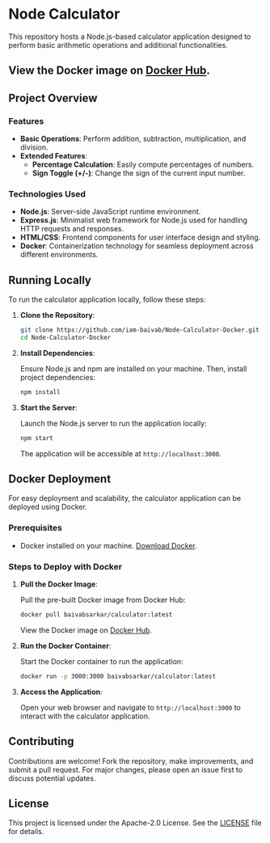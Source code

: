 # Node Calculator
This repository hosts a Node.js-based calculator application designed to perform basic arithmetic operations and additional functionalities.

## View the Docker image on [Docker Hub](https://hub.docker.com/r/baivabsarkar/calculator).

## Project Overview

### Features

- **Basic Operations**: Perform addition, subtraction, multiplication, and division.
- **Extended Features**:
  - **Percentage Calculation**: Easily compute percentages of numbers.
  - **Sign Toggle (+/-)**: Change the sign of the current input number.

### Technologies Used

- **Node.js**: Server-side JavaScript runtime environment.
- **Express.js**: Minimalist web framework for Node.js used for handling HTTP requests and responses.
- **HTML/CSS**: Frontend components for user interface design and styling.
- **Docker**: Containerization technology for seamless deployment across different environments.

## Running Locally

To run the calculator application locally, follow these steps:

1. **Clone the Repository**:

   ```bash
   git clone https://github.com/iam-baivab/Node-Calculator-Docker.git
   cd Node-Calculator-Docker
   ```

2. **Install Dependencies**:

   Ensure Node.js and npm are installed on your machine. Then, install project dependencies:

   ```bash
   npm install
   ```

3. **Start the Server**:

   Launch the Node.js server to run the application locally:

   ```bash
   npm start
   ```

   The application will be accessible at `http://localhost:3000`.

## Docker Deployment

For easy deployment and scalability, the calculator application can be deployed using Docker.

### Prerequisites

- Docker installed on your machine. [Download Docker](https://www.docker.com/get-started).

### Steps to Deploy with Docker

1. **Pull the Docker Image**:

   Pull the pre-built Docker image from Docker Hub:

   ```bash
   docker pull baivabsarkar/calculator:latest
   ```
   
   View the Docker image on [Docker Hub](https://hub.docker.com/r/baivabsarkar/calculator).

2. **Run the Docker Container**:

   Start the Docker container to run the application:

   ```bash
   docker run -p 3000:3000 baivabsarkar/calculator:latest
   ```

3. **Access the Application**:

   Open your web browser and navigate to `http://localhost:3000` to interact with the calculator application.

## Contributing

Contributions are welcome! Fork the repository, make improvements, and submit a pull request. For major changes, please open an issue first to discuss potential updates.

## License

This project is licensed under the Apache-2.0 License. See the [LICENSE](LICENSE) file for details.
